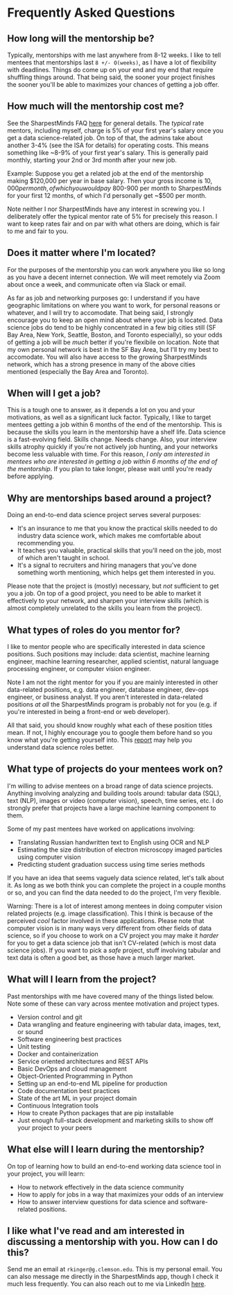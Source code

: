 # Frequently Asked Questions

## How long will the mentorship be?
Typically, mentorships with me last anywhere from 8-12 weeks. I like to tell mentees that mentorships last `8 +/- O(weeks)`, as I have a lot of flexibility with deadlines. Things do come up on your end and my end that require shuffling things around. That being said, the sooner your project finishes the sooner you'll be able to maximizes your chances of getting a job offer.

## How much will the mentorship cost me?
See the SharpestMinds FAQ [here](https://www.sharpestminds.com/faq) for general details. The _typical_ rate mentors, including myself, charge is 5% of your first year's salary once you get a data science-related job. On top of that, the admins take about another 3-4% (see the ISA for details) for operating costs. This means something like ~8-9% of your first year's salary. This is generally paid monthly, starting your 2nd or 3rd month after your new job.

Example: Suppose you get a related job at the end of the mentorship making $120,000 per year in base salary. Then your gross income is $10,000 per month, of which you would pay ~$800-900 per month to SharpestMinds for your first 12 months, of which I'd personally get ~$500 per month.

Note neither I nor SharpestMinds have any interest in screwing you. I deliberately offer the typical mentor rate of 5% for precisely this reason. I want to keep rates fair and on par with what others are doing, which is fair to me and fair to you.

## Does it matter where I'm located?
For the purposes of the mentorship you can work anywhere you like so long as you have a decent internet connection. We will meet remotely via Zoom about once a week, and communicate often via Slack or email.

As far as job and networking purposes go: I understand if you have geographic limitations on where you want to work, for personal reasons or whatever, and I will try to accomodate. That being said, I strongly encourage you to keep an open mind about where your job is located. Data science jobs do tend to be highly concentrated in a few big cities still (SF Bay Area, New York, Seattle, Boston, and Toronto especially), so your odds of getting a job will be *much* better if you're flexibile on location. Note that my own personal network is best in the SF Bay Area, but I'll try my best to accomodate. You will also have access to the growing SharpestMinds network, which has a strong presence in many of the above cities mentioned (especially the Bay Area and Toronto).

## When will I get a job?
This is a tough one to answer, as it depends a lot on you and your motivations, as well as a significant luck factor. Typically, I like to target mentees getting a job within 6 months of the end of the mentorship. This is because the skills you learn in the mentorship have a shelf life. Data science is a fast-evolving field. Skills change. Needs change. Also, your interview skills atrophy quickly if you're not actively job hunting, and your networks become less valuable with time. For this reason, *I only am interested in mentees who are interested in getting a job within 6 months of the end of the mentorship*. If you plan to take longer, please wait until you're ready before applying.

## Why are mentorships based around a project?
Doing an end-to-end data science project serves several purposes:
- It's an insurance to me that you know the practical skills needed to do industry data science work, which makes me comfortable about recommending you.
- It teaches you valuable, practical skills that you'll need on the job, most of which aren't taught in school.
- It's a signal to recruiters and hiring managers that you've done something worth mentioning, which helps get them interested in you.

Please note that the project is (mostly) necessary, but *not* sufficient to get you a job. On top of a good project, you need to be able to market it effectively to your network, and sharpen your interview skills (which is almost completely unrelated to the skills you learn from the project).

## What types of roles do you mentor for?
I like to mentor people who are specifically interested in data science positions. Such positions may include: data scientist, machine learning engineer, machine learning researcher, applied scientist, natural language processing engineer, or computer vision engineer.

Note I am not the right mentor for you if you are mainly interested in other data-related positions, e.g. data engineer, database engineer, dev-ops engineer, or business analyst. If you aren't interested in data-related positions *at all* the SharpestMinds program is probably not for you (e.g. if you're interested in being a front-end or web developer).

All that said, you should know roughly what each of these position titles mean. If not, I highly encourage you to google them before hand so you know what you're getting yourself into. This [report](https://workera.ai/candidates/report/) may help you understand data science roles better.

## What type of projects do your mentees work on?
I'm willing to advise mentees on a broad range of data science projects. Anything involving analyzing and building tools around: tabular data (SQL), text (NLP), images or video (computer vision), speech, time series, etc. I do strongly prefer that projects have a large machine learning component to them.

Some of my past mentees have worked on applications involving:
- Translating Russian handwritten text to English using OCR and NLP
- Estimating the size distribution of electron microscopy imaged particles using computer vision
- Predicting student graduation success using time series methods

If you have an idea that seems vaguely data science related, let's talk about it. As long as we both think you can complete the project in a couple months or so, and you can find the data needed to do the project, I'm very flexible.

Warning: There is a lot of interest among mentees in doing computer vision related projects (e.g. image classification). This I think is because of the perceived _cool_ factor involved in these applications. Please note that computer vision is in many ways very different from other fields of data science, so if you choose to work on a CV project you may make it *harder* for you to get a data science job that isn't CV-related (which is most data science jobs). If you want to pick a _safe_ project, stuff involving tabular and text data is often a good bet, as those have a much larger market.

## What will I learn from the project?
Past mentorships with me have covered many of the things listed below. Note some of these can vary across mentee motivation and project types.
- Version control and git
- Data wrangling and feature engineering with tabular data, images, text, or sound
- Software engineering best practices
- Unit testing
- Docker and containerization
- Service oriented architectures and REST APIs
- Basic DevOps and cloud management
- Object-Oriented Programming in Python
- Setting up an end-to-end ML pipeline for production
- Code documentation best practices
- State of the art ML in your project domain
- Continuous Integration tools
- How to create Python packages that are pip installable
- Just enough full-stack development and marketing skills to show off your project to your peers

## What else will I learn during the mentorship?
On top of learning how to build an end-to-end working data science tool in your project, you will learn:
- How to network effectively in the data science community
- How to apply for jobs in a way that maximizes your odds of an interview
- How to answer interview questions for data science and software-related positions.

## I like what I've read and am interested in discussing a mentorship with you. How can I do this?
Send me an email at `rkinger@g.clemson.edu`. This is my personal email. You can also message me directly in the SharpestMinds app, though I check it much less frequently. You can also reach out to me via LinkedIn [here](www.linkedin.com/in/rkinery).


